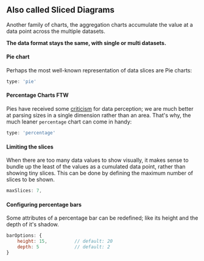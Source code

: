 ## Also called Sliced Diagrams
Another family of charts, the aggregation charts accumulate the value at a data point across the multiple datasets.

**The data format stays the same, with single or multi datasets.**

#### Pie chart
Perhaps the most well-known representation of data slices are Pie charts:

```js
type: 'pie'
```
<chart-demo data="mixed-2" v-bind:config="{
        type: 'pie',
        height: 300
    }">
</chart-demo>

#### Percentage Charts FTW

Pies have received some [criticism]() for data perception; we are much better at parsing sizes in a single dimension rather than an area. That's why, the much leaner `percentage` chart can come in handy:

```js
type: 'percentage'
```
<chart-demo data="mixed-2" v-bind:config="{
        type: 'percentage',
        height: 180,
    }">
</chart-demo>

#### Limiting the slices
When there are too many data values to show visually, it makes sense to bundle up the least of the values as a cumulated data point, rather than showing tiny slices. This can be done by defining the maximum number of slices to be shown.

```js
maxSlices: 7,
```
<chart-demo data="mixed-2" v-bind:config="{
        type: 'pie',
        height: 300,
		maxSlices: 7,
    }"
    v-bind:options="[
        {
            name: 'maxSlices',
            path: ['maxSlices'],
            type: 'number',
            numberOptions: { min: 5, max: 8, step: 1 },
            activeState: 7
        }
    ]">
</chart-demo>

#### Configuring percentage bars
Some attributes of a percentage bar can be redefined; like its height and the depth of it's shadow.

```js
barOptions: {
	height: 15,          // default: 20
	depth: 5             // default: 2
}
```
<chart-demo data="mixed-2" v-bind:config="{
        type: 'percentage',
        height: 200,
		barOptions: {
			height: 15,
			depth: 5
		}
    }"
    v-bind:options="[
        {
            name: 'barOptions',
            path: ['barOptions', 'depth'],
            type: 'number',
            numberOptions: { min: 1, max: 10, step: 1 },
            activeState: 5
        },
        {
            name: 'barOptions',
            path: ['barOptions', 'height'],
            type: 'number',
            numberOptions: { min: 11, max: 31, step: 2 },
            activeState: 15
        }
    ]">
</chart-demo>
